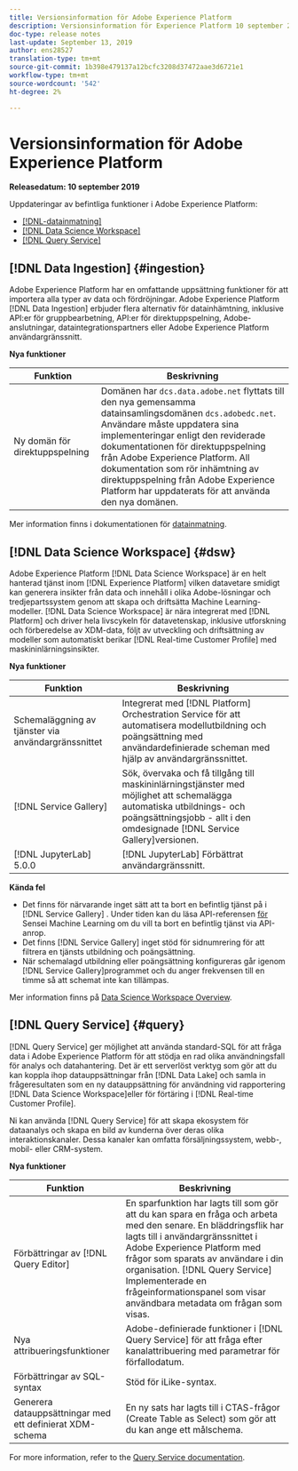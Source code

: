 ```yaml
---
title: Versionsinformation för Adobe Experience Platform
description: Versionsinformation för Experience Platform 10 september 2019
doc-type: release notes
last-update: September 13, 2019
author: ens28527
translation-type: tm+mt
source-git-commit: 1b398e479137a12bcfc3208d37472aae3d6721e1
workflow-type: tm+mt
source-wordcount: '542'
ht-degree: 2%

---
```



# Versionsinformation för Adobe Experience Platform

**Releasedatum: 10 september 2019**

Uppdateringar av befintliga funktioner i Adobe Experience Platform:

* [[!DNL-datainmatning]](#ingestion)
* [[!DNL Data Science Workspace]](#dsw)
* [[!DNL Query Service]](#query)

## [!DNL Data Ingestion] {#ingestion}

Adobe Experience Platform har en omfattande uppsättning funktioner för att importera alla typer av data och fördröjningar. Adobe Experience Platform [!DNL Data Ingestion] erbjuder flera alternativ för datainhämtning, inklusive API:er för gruppbearbetning, API:er för direktuppspelning, Adobe-anslutningar, dataintegrationspartners eller Adobe Experience Platform användargränssnitt.

**Nya funktioner**

| Funktion | Beskrivning |
| ----------- | ---------- |
| Ny domän för direktuppspelning | Domänen har `dcs.data.adobe.net` flyttats till den nya gemensamma datainsamlingsdomänen `dcs.adobedc.net`. Användare måste uppdatera sina implementeringar enligt den reviderade dokumentationen för direktuppspelning från Adobe Experience Platform. All dokumentation som rör inhämtning av direktuppspelning från Adobe Experience Platform har uppdaterats för att använda den nya domänen. |

Mer information finns i dokumentationen för [datainmatning](../../ingestion/home.md).

## [!DNL Data Science Workspace] {#dsw}

Adobe Experience Platform [!DNL Data Science Workspace] är en helt hanterad tjänst inom [!DNL Experience Platform] vilken datavetare smidigt kan generera insikter från data och innehåll i olika Adobe-lösningar och tredjepartssystem genom att skapa och driftsätta Machine Learning-modeller. [!DNL Data Science Workspace] är nära integrerat med [!DNL Platform] och driver hela livscykeln för datavetenskap, inklusive utforskning och förberedelse av XDM-data, följt av utveckling och driftsättning av modeller som automatiskt berikar [!DNL Real-time Customer Profile] med maskininlärningsinsikter.

**Nya funktioner**

| Funktion | Beskrivning |
| -----------| ---------- |
| Schemaläggning av tjänster via användargränssnittet | Integrerat med [!DNL Platform] Orchestration Service för att automatisera modellutbildning och poängsättning med användardefinierade scheman med hjälp av användargränssnittet. |
| [!DNL Service Gallery] | Sök, övervaka och få tillgång till maskininlärningstjänster med möjlighet att schemalägga automatiska utbildnings- och poängsättningsjobb - allt i den omdesignade [!DNL Service Gallery]versionen. |
| [!DNL JupyterLab] 5.0.0 | [!DNL JupyterLab] Förbättrat användargränssnitt. |

**Kända fel**

* Det finns för närvarande inget sätt att ta bort en befintlig tjänst på i [!DNL Service Gallery] . Under tiden kan du läsa API-referensen [för](https://www.adobe.io/apis/experienceplatform/home/api-reference.html#!acpdr/swagger-specs/sensei-ml-api.yaml) Sensei Machine Learning om du vill ta bort en befintlig tjänst via API-anrop.
* Det finns [!DNL Service Gallery] inget stöd för sidnumrering för att filtrera en tjänsts utbildning och poängsättning.
* När schemalagd utbildning eller poängsättning konfigureras går igenom [!DNL Service Gallery]programmet och du anger frekvensen till en timme så att schemat inte kan tillämpas.

Mer information finns på [Data Science Workspace Overview](../../data-science-workspace/home.md).

## [!DNL Query Service] {#query}

[!DNL Query Service] ger möjlighet att använda standard-SQL för att fråga data i Adobe Experience Platform för att stödja en rad olika användningsfall för analys och datahantering. Det är ett serverlöst verktyg som gör att du kan koppla ihop datauppsättningar från [!DNL Data Lake] och samla in frågeresultaten som en ny datauppsättning för användning vid rapportering [!DNL Data Science Workspace]eller för förtäring i [!DNL Real-time Customer Profile].

Ni kan använda [!DNL Query Service] för att skapa ekosystem för dataanalys och skapa en bild av kunderna över deras olika interaktionskanaler. Dessa kanaler kan omfatta försäljningssystem, webb-, mobil- eller CRM-system.

**Nya funktioner**

| Funktion | Beskrivning |
| -----------| ---------- |
| Förbättringar av [!DNL Query Editor] | En sparfunktion har lagts till som gör att du kan spara en fråga och arbeta med den senare. En bläddringsflik har lagts till i användargränssnittet i Adobe Experience Platform med frågor som sparats av användare i din organisation. [!DNL Query Service] Implementerade en frågeinformationspanel som visar användbara metadata om frågan som visas. |
| Nya attribueringsfunktioner | Adobe-definierade funktioner i [!DNL Query Service] för att fråga efter kanalattribuering med parametrar för förfallodatum. |
| Förbättringar av SQL-syntax | Stöd för iLike-syntax. |
| Generera datauppsättningar med ett definierat XDM-schema | En ny sats har lagts till i CTAS-frågor (Create Table as Select) som gör att du kan ange ett målschema. |

For more information, refer to the [Query Service documentation](../../query-service/home.md).